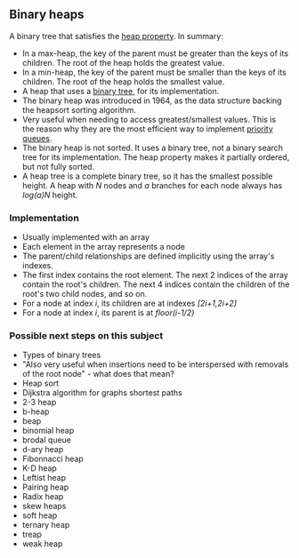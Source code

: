 ## Binary heaps

A binary tree that satisfies the [heap property](https://xlinux.nist.gov/dads/HTML/heapproperty.html). In summary:
  - In a max-heap, the key of the parent must be greater than the keys of its children. The root of the heap holds the greatest value.
  - In a min-heap, the key of the parent must be smaller than the keys of its children. The root of the heap holds the smallest value.
- A heap that uses a [binary tree](../binary-trees/README.md), for its implementation.
- The binary heap was introduced in 1964, as the data structure backing the heapsort sorting algorithm.
- Very useful when needing to access greatest/smallest values. This is the reason why they are the most efficient way to implement [priority queues](../priority-queues/README.md).
- The binary heap is not sorted. It uses a binary tree, not a binary search tree for its implementation. The heap property makes it partially ordered, but not fully sorted.
- A heap tree is a complete binary tree, so it has the smallest possible height. A heap with *N* nodes and *a* branches for each node always has *log(a)N* height.

### Implementation

- Usually implemented with an array
- Each element in the array represents a node
- The parent/child relationships are defined implicitly using the array's indexes.
- The first index contains the root element. The next 2 indices of the array contain the root's children. The next 4 indices contain the children of the root's two child nodes, and so on.
- For a node at index *i*, its children are at indexes *[2i+1,2i+2]*
- For a node at index *i*, its parent is at *floor(i-1/2)*

### Possible next steps on this subject

- Types of binary trees
- "Also very useful when insertions need to be interspersed with removals of the root node" - what does that mean?
- Heap sort
- Dijkstra algorithm for graphs shortest paths
- 2-3 heap
- b-heap
- beap
- binomial heap
- brodal queue
- d-ary heap
- Fibonnacci heap
- K-D heap
- Leftist heap
- Pairing heap
- Radix heap
- skew heaps
- soft heap
- ternary heap
- treap
- weak heap
